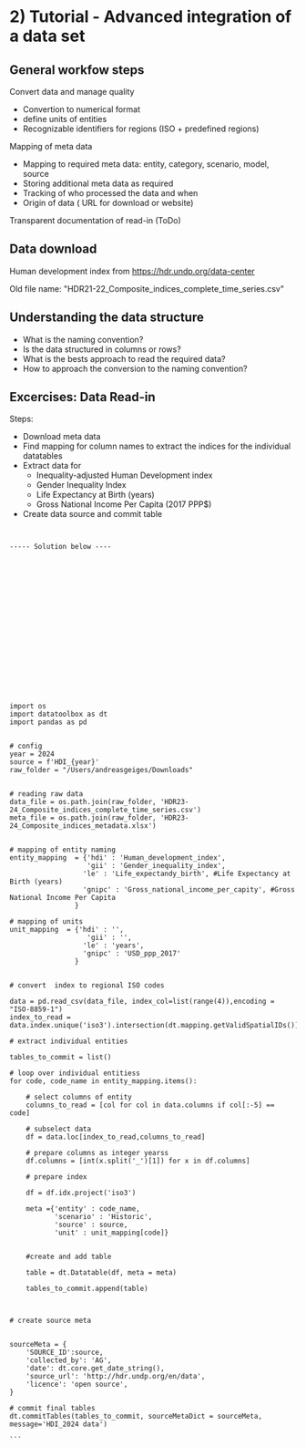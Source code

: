 # 2) Tutorial -  Advanced integration of a data set

## General workfow steps

Convert data and manage quality

- Convertion to numerical format
- define units of entities
- Recognizable identifiers for regions (ISO + predefined regions)

Mapping of meta data

- Mapping to required meta data: entity, category, scenario, model, source
- Storing additional meta data as required
- Tracking of who processed the data and when
- Origin of data ( URL for download or website)

Transparent documentation of read-in (ToDo)

## Data download
Human development index from https://hdr.undp.org/data-center

Old file name: "HDR21-22_Composite_indices_complete_time_series.csv"


## Understanding the data structure
- What is the naming convention?
- Is the data structured in columns or rows?
- What is the bests approach to read the required data?
- How to approach the conversion to the naming convention?


## Excercises: Data Read-in

Steps:

- Download meta data
- Find mapping for column names to extract the indices for the individual 
datatables
- Extract data for
   - Inequality-adjusted Human Development index
   - Gender Inequality Index
   - Life Expectancy at Birth (years)
   - Gross National Income Per Capita (2017 PPP$)
- Create data source and commit table   

````


----- Solution below ----



















import os
import datatoolbox as dt
import pandas as pd


# config
year = 2024
source = f'HDI_{year}'
raw_folder = "/Users/andreasgeiges/Downloads"


# reading raw data
data_file = os.path.join(raw_folder, 'HDR23-24_Composite_indices_complete_time_series.csv')
meta_file = os.path.join(raw_folder, 'HDR23-24_Composite_indices_metadata.xlsx')


# mapping of entity naming
entity_mapping  = {'hdi' : 'Human_development_index',
                   'gii' : 'Gender_inequality_index',
                  'le' : 'Life_expectandy_birth', #Life Expectancy at Birth (years)
                  'gnipc' : 'Gross_national_income_per_capity', #Gross National Income Per Capita 
                }
                
# mapping of units
unit_mapping  = {'hdi' : '',
                   'gii' : '',
                  'le' : 'years',
                  'gnipc' : 'USD_ppp_2017'
                }
              
              
# convert  index to regional ISO codes

data = pd.read_csv(data_file, index_col=list(range(4)),encoding = "ISO-8859-1")
index_to_read = data.index.unique('iso3').intersection(dt.mapping.getValidSpatialIDs())

# extract individual entities

tables_to_commit = list()

# loop over individual entitiess
for code, code_name in entity_mapping.items():

    # select columns of entity
    columns_to_read = [col for col in data.columns if col[:-5] == code]
    
    # subselect data
    df = data.loc[index_to_read,columns_to_read]
    
    # prepare columns as integer yearss
    df.columns = [int(x.split('_')[1]) for x in df.columns]
    
    # prepare index

    df = df.idx.project('iso3')
    
    meta ={'entity' : code_name,
           'scenario' : 'Historic',
           'source' : source,
           'unit' : unit_mapping[code]} 
    

    #create and add table

    table = dt.Datatable(df, meta = meta)
    
    tables_to_commit.append(table)       
    
    
    
# create source meta


sourceMeta = {
    'SOURCE_ID':source,
    'collected_by': 'AG',
    'date': dt.core.get_date_string(),
    'source_url': 'http://hdr.undp.org/en/data',
    'licence': 'open source',
}

# commit final tables
dt.commitTables(tables_to_commit, sourceMetaDict = sourceMeta, message='HDI_2024 data')
    
```

